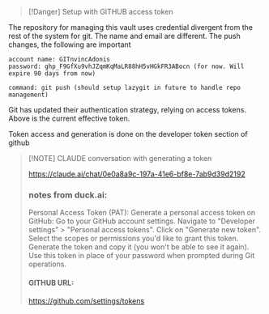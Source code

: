 
> [!Danger] Setup with GITHUB access token
> 

The repository for managing this vault uses credential divergent from the rest of the system for git. The name and email are different. The push changes, the following are important

```
account name: GITnvincAdonis
password: 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 (for now. Will expire 90 days from now)

command: git push (should setup lazygit in future to handle repo management)
```

Git has updated their authentication strategy, relying on access tokens. Above is the current effective token. 

Token access and generation is done on the developer token section of github

> [!NOTE] CLAUDE conversation with generating a token
> 
> https://claude.ai/chat/0e0a8a9c-197a-41e6-bf8e-7ab9d39d2192
> ### notes from duck.ai: 
> Personal Access Token (PAT):
> Generate a personal access token on GitHub:
> Go to your GitHub account settings. Navigate to "Developer settings" > "Personal access tokens".
> Click on "Generate new token". Select the scopes or permissions you'd like to grant this token.
> Generate the token and copy it (you won't be able to see it again).
> Use this token in place of your password when prompted during Git operations.
> 
> #### GITHUB URL:
> https://github.com/settings/tokens 





